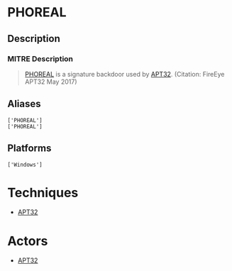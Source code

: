 
# PHOREAL

## Description

### MITRE Description

> [PHOREAL](https://attack.mitre.org/software/S0158) is a signature backdoor used by [APT32](https://attack.mitre.org/groups/G0050). (Citation: FireEye APT32 May 2017)

## Aliases

```
['PHOREAL']
['PHOREAL']
```

## Platforms

```
['Windows']
```

# Techniques


* [APT32](../techniques/APT32.md)


# Actors


* [APT32](../actors/APT32.md)

